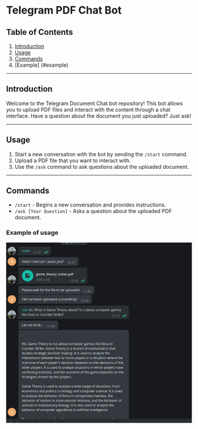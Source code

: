 # Telegram PDF Chat Bot

## Table of Contents

1. [Introduction](#introduction)
2. [Usage](#usage)
3. [Commands](#commands)
4. [Example] (#example)

---

## Introduction

Welcome to the Telegram Document Chat bot repository! This bot allows you to upload PDF files and interact with the content through a chat interface. Have a question about the document you just uploaded? Just ask!

---

## Usage

1. Start a new conversation with the bot by sending the `/start` command.
2. Upload a PDF file that you want to interact with.
3. Use the `/ask` command to ask questions about the uploaded document.

---

## Commands

- `/start` - Begins a new conversation and provides instructions.
- `/ask [Your Question]` - Asks a question about the uploaded PDF document.

### Example of usage


![Usage Screenshot](./usage_example.png)
